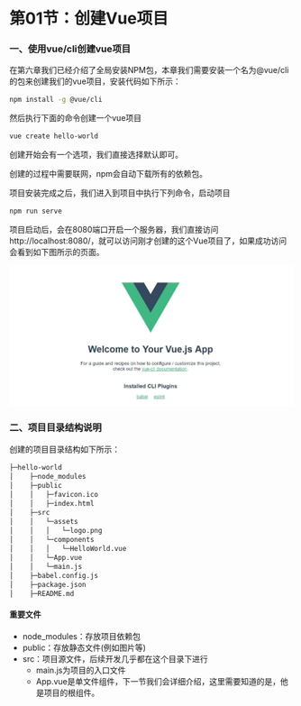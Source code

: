 # 第01节：创建Vue项目

### 一、使用vue/cli创建vue项目

在第六章我们已经介绍了全局安装NPM包，本章我们需要安装一个名为@vue/cli的包来创建我们的vue项目，安装代码如下所示：

``` bash
npm install -g @vue/cli
```

然后执行下面的命令创建一个vue项目

``` bash
vue create hello-world
```

创建开始会有一个选项，我们直接选择默认即可。

创建的过程中需要联网，npm会自动下载所有的依赖包。

项目安装完成之后，我们进入到项目中执行下列命令，启动项目

``` bash
npm run serve
```

项目启动后，会在8080端口开启一个服务器，我们直接访问http://localhost:8080/，就可以访问刚才创建的这个Vue项目了，如果成功访问会看到如下图所示的页面。

![Vue项目首页示意图](../images/0701_vue.jpg)

### 二、项目目录结构说明

创建的项目目录结构如下所示：
```
├─hello-world
│    ├─node_modules
│    ├─public
│    │   ├─favicon.ico
│    │   ├─index.html
│    ├─src
│    │   └─assets
│    │   │   └─logo.png
│    │   └─components
│    │   │   └─HelloWorld.vue
│    │   └─App.vue
│    │   └─main.js
│    ├─babel.config.js
│    ├─package.json
│    ├─README.md
```
#### 重要文件
* node_modules：存放项目依赖包
* public：存放静态文件(例如图片等)
* src：项目源文件，后续开发几乎都在这个目录下进行   
  * main.js为项目的入口文件
  * App.vue是单文件组件，下一节我们会详细介绍，这里需要知道的是，他是项目的根组件。